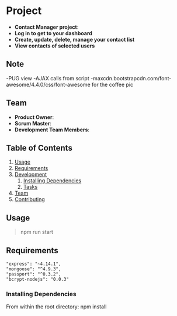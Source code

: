 # Project

  - __Contact Manager project__:
  - __Log in to get to your dashboard__
  - __Create, update, delete, manage your contact list__
  - __View contacts of selected users__


## Note
-PUG view
-AJAX calls from script
-maxcdn.bootstrapcdn.com/font-awesome/4.4.0/css/font-awesome for the coffee pic



## Team

  - __Product Owner__:
  - __Scrum Master__:
  - __Development Team Members__:

## Table of Contents

1. [Usage](#Usage)
1. [Requirements](#requirements)
1. [Development](#development)
    1. [Installing Dependencies](#installing-dependencies)
    1. [Tasks](#tasks)
1. [Team](#team)
1. [Contributing](#contributing)

## Usage

> npm run start

## Requirements

    "express": "~4.14.1",
    "mongoose": "^4.9.3",
    "passport": "^0.3.2",
    "bcrypt-nodejs": "0.0.3"

### Installing Dependencies

From within the root directory:
npm install



